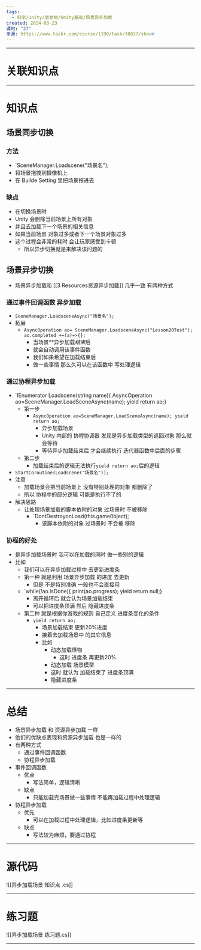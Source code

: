 ```yaml
---
tags:
  - 科学/Unity/唐老狮/Unity基础/场景异步加载
created: 2024-03-23
课时: "37"
来源: https://www.taikr.com/course/1190/task/38837/show#
---
```


---
# 关联知识点



---
# 知识点

## 场景同步切换

### 方法

- `SceneManager.Loadscene("场景名");
- 将场景拖拽到摄像机上
- 在 Builde Setting 里把场景拖进去
### 缺点

- 在切换场景时
- Unity 会删除当前场景上所有对象
- 并且去加载下一个场景的相关信息
- 如果当前场景 对象过多或者下一个场景对象过多
- 这个过程会非常的耗时 会让玩家感受到卡顿
	- 所以异步切换就是来解决该问题的
## 场景异步切换

- 场景异步加载和 [[3 Resources资源异步加载]] 几乎一致 有两种方式
### 通过事件回调函数 异步加载

- `SceneManager.LoadsceneAsync("场景名");`
- 拓展
	- `AsyncOperation ao= SceneManager.LoadsceneAsync("Lesson20Test"); ao.completed +=(a)=>{};`
		- 当场景**异步加载*结束*后
		- 就会自动调用该事件函数
		- 我们如果希望在加载结束后
		- 做一些事情 那么久可以在该函数中 写处理逻辑
### 通过协程异步加载

- `IEnumerator Loadscene(string name){ AsyncOperation ao=SceneManager.LoadSceneAsync(name); yield return ao;}
	- 第一步
		- `AsyncOperation ao=SceneManager.LoadSceneAsync(name); yield return ao;`
			- 异步加载场景
			- Unity 内部的 协程协调器 发现是异步加载类型的返回对象 那么就会等待
			- 等待异步加载结束后 才会继续执行 迭代器函数中后面的步骤
	- 第二步
		- 加载结束后的逻辑无法执行`yield return ao;`后的逻辑
- `StartCoroutine(Loadscene("场景名"));`
- 注意
	- 加载场景会把当前场景上 没有特别处理的对象 都删除了
	- 所以 协程中的部分逻辑 可能是执行不了的
- 解决思路
	- 让处理场景加载的脚本依附的对象 过场景时 不被移除
		- `DontDestroyonLoad(this.game0bject);
			- 该脚本依附的对象 过场景时 不会被 移除
### 协程的好处

- 是异步加载场景时 我可以在加载的同时 做一些别的逻辑
- 比如
	- 我们可以在异步加载过程中 去更新进度条
	- 第一种 就是利用 场景异步加载 的进度 去更新 
		- 但是 不是特别准确 一般也不会直接用
	- `while(!ao.isDone){ print(ao.progress); yield return null;}
		- 离开循环后 就会认为场景加载结束
		- 可以把进度条顶满 然后 隐藏进度条
	- 第二种 就是根据你游戏的规则 自己定义 进度条变化的条件
		- `yield return ao;`
			- 场景加载结束 更新20%进度
			- 接着去加载场景中 的其它信息
			- 比如
				- 动态加载怪物
					- 这时 进度条 再更新20%
				- 动态加载 场景模型
				- 这时 就认为 加载结束了 进度条顶满
				- 隐藏进度条

---
# 总结

- 场景异步加载 和 资源异步加载 一样
- 他们的优缺点表现和资源异步加载 也是一样的
- 有两种方式
	- 通过事件回调函数
	- 协程异步加载
- 事件回调函数
	- 优点
		- 写法简单，逻辑清晰
	- 缺点
		- 只能加载完场景做一些事情 不能再加载过程中处理逻辑
- 协程异步加载
	- 优先
		- 可以在加载过程中处理逻辑，比如进度条更新等
	- 缺点
		- 写法较为麻烦，要通过协程

---
# 源代码

![[异步加载场景 知识点 .cs]]

---
# 练习题

![[异步加载场景 练习题.cs]]

---


